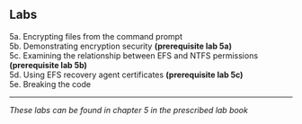 ## Labs

5a. Encrypting files from the command prompt  
5b. Demonstrating encryption security **(prerequisite lab 5a)**  
5c. Examining the relationship between EFS and NTFS permissions **(prerequisite lab 5b)**  
5d. Using EFS recovery agent certificates **(prerequisite lab 5c)**  
5e. Breaking the code  
___
*These labs can be found in chapter 5 in the prescribed lab book* 
